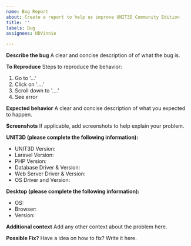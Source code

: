 ```yaml
---
name: Bug Report
about: Create a report to help us improve UNIT3D Community Edition
title: ''
labels: Bug
assignees: HDVinnie

---
```


**Describe the bug**
A clear and concise description of of what the bug is.

**To Reproduce**
Steps to reproduce the behavior:
1. Go to '...'
2. Click on '....'
3. Scroll down to '....'
4. See error

**Expected behavior**
A clear and concise description of what you expected to happen.

**Screenshots**
If applicable, add screenshots to help explain your problem.

**UNIT3D (please complete the following information):**
- UNIT3D Version:
- Laravel Version:
- PHP Version:
- Database Driver & Version:
- Web Server Driver & Version:
- OS Driver and Version:

**Desktop (please complete the following information):**
 - OS:
 - Browser:
 - Version:

**Additional context**
Add any other context about the problem here.

**Possible Fix?**
Have a idea on how to fix? Write it here.
